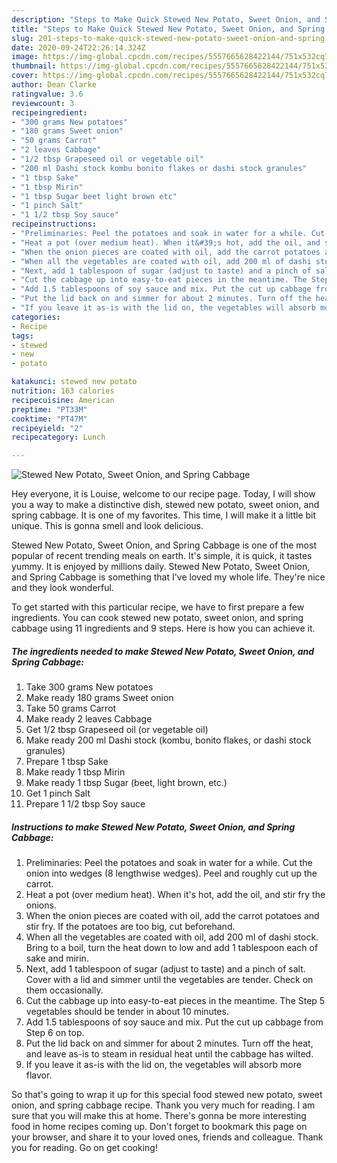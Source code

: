 ```yaml
---
description: "Steps to Make Quick Stewed New Potato, Sweet Onion, and Spring Cabbage"
title: "Steps to Make Quick Stewed New Potato, Sweet Onion, and Spring Cabbage"
slug: 201-steps-to-make-quick-stewed-new-potato-sweet-onion-and-spring-cabbage
date: 2020-09-24T22:26:14.324Z
image: https://img-global.cpcdn.com/recipes/5557665628422144/751x532cq70/stewed-new-potato-sweet-onion-and-spring-cabbage-recipe-main-photo.jpg
thumbnail: https://img-global.cpcdn.com/recipes/5557665628422144/751x532cq70/stewed-new-potato-sweet-onion-and-spring-cabbage-recipe-main-photo.jpg
cover: https://img-global.cpcdn.com/recipes/5557665628422144/751x532cq70/stewed-new-potato-sweet-onion-and-spring-cabbage-recipe-main-photo.jpg
author: Dean Clarke
ratingvalue: 3.6
reviewcount: 3
recipeingredient:
- "300 grams New potatoes"
- "180 grams Sweet onion"
- "50 grams Carrot"
- "2 leaves Cabbage"
- "1/2 tbsp Grapeseed oil or vegetable oil"
- "200 ml Dashi stock kombu bonito flakes or dashi stock granules"
- "1 tbsp Sake"
- "1 tbsp Mirin"
- "1 tbsp Sugar beet light brown etc"
- "1 pinch Salt"
- "1 1/2 tbsp Soy sauce"
recipeinstructions:
- "Preliminaries: Peel the potatoes and soak in water for a while. Cut the onion into wedges (8 lengthwise wedges). Peel and roughly cut up the carrot."
- "Heat a pot (over medium heat). When it&#39;s hot, add the oil, and stir fry the onions."
- "When the onion pieces are coated with oil, add the carrot potatoes and stir fry. If the potatoes are too big, cut beforehand."
- "When all the vegetables are coated with oil, add 200 ml of dashi stock. Bring to a boil, turn the heat down to low and add 1 tablespoon each of sake and mirin."
- "Next, add 1 tablespoon of sugar (adjust to taste) and a pinch of salt. Cover with a lid and simmer until the vegetables are tender. Check on them occasionally."
- "Cut the cabbage up into easy-to-eat pieces in the meantime. The Step 5 vegetables should be tender in about 10 minutes."
- "Add 1.5 tablespoons of soy sauce and mix. Put the cut up cabbage from Step 6 on top."
- "Put the lid back on and simmer for about 2 minutes. Turn off the heat, and leave as-is to steam in residual heat until the cabbage has wilted."
- "If you leave it as-is with the lid on, the vegetables will absorb more flavor."
categories:
- Recipe
tags:
- stewed
- new
- potato

katakunci: stewed new potato 
nutrition: 163 calories
recipecuisine: American
preptime: "PT33M"
cooktime: "PT47M"
recipeyield: "2"
recipecategory: Lunch

---
```



![Stewed New Potato, Sweet Onion, and Spring Cabbage](https://img-global.cpcdn.com/recipes/5557665628422144/751x532cq70/stewed-new-potato-sweet-onion-and-spring-cabbage-recipe-main-photo.jpg)

Hey everyone, it is Louise, welcome to our recipe page. Today, I will show you a way to make a distinctive dish, stewed new potato, sweet onion, and spring cabbage. It is one of my favorites. This time, I will make it a little bit unique. This is gonna smell and look delicious.

Stewed New Potato, Sweet Onion, and Spring Cabbage is one of the most popular of recent trending meals on earth. It's simple, it is quick, it tastes yummy. It is enjoyed by millions daily. Stewed New Potato, Sweet Onion, and Spring Cabbage is something that I've loved my whole life. They're nice and they look wonderful.




To get started with this particular recipe, we have to first prepare a few ingredients. You can cook stewed new potato, sweet onion, and spring cabbage using 11 ingredients and 9 steps. Here is how you can achieve it.

<!--inarticleads1-->

##### The ingredients needed to make Stewed New Potato, Sweet Onion, and Spring Cabbage:

1. Take 300 grams New potatoes
1. Make ready 180 grams Sweet onion
1. Take 50 grams Carrot
1. Make ready 2 leaves Cabbage
1. Get 1/2 tbsp Grapeseed oil (or vegetable oil)
1. Make ready 200 ml Dashi stock (kombu, bonito flakes, or dashi stock granules)
1. Prepare 1 tbsp Sake
1. Make ready 1 tbsp Mirin
1. Make ready 1 tbsp Sugar (beet, light brown, etc.)
1. Get 1 pinch Salt
1. Prepare 1 1/2 tbsp Soy sauce




<!--inarticleads2-->

##### Instructions to make Stewed New Potato, Sweet Onion, and Spring Cabbage:

1. Preliminaries: Peel the potatoes and soak in water for a while. Cut the onion into wedges (8 lengthwise wedges). Peel and roughly cut up the carrot.
1. Heat a pot (over medium heat). When it&#39;s hot, add the oil, and stir fry the onions.
1. When the onion pieces are coated with oil, add the carrot potatoes and stir fry. If the potatoes are too big, cut beforehand.
1. When all the vegetables are coated with oil, add 200 ml of dashi stock. Bring to a boil, turn the heat down to low and add 1 tablespoon each of sake and mirin.
1. Next, add 1 tablespoon of sugar (adjust to taste) and a pinch of salt. Cover with a lid and simmer until the vegetables are tender. Check on them occasionally.
1. Cut the cabbage up into easy-to-eat pieces in the meantime. The Step 5 vegetables should be tender in about 10 minutes.
1. Add 1.5 tablespoons of soy sauce and mix. Put the cut up cabbage from Step 6 on top.
1. Put the lid back on and simmer for about 2 minutes. Turn off the heat, and leave as-is to steam in residual heat until the cabbage has wilted.
1. If you leave it as-is with the lid on, the vegetables will absorb more flavor.




So that's going to wrap it up for this special food stewed new potato, sweet onion, and spring cabbage recipe. Thank you very much for reading. I am sure that you will make this at home. There's gonna be more interesting food in home recipes coming up. Don't forget to bookmark this page on your browser, and share it to your loved ones, friends and colleague. Thank you for reading. Go on get cooking!
